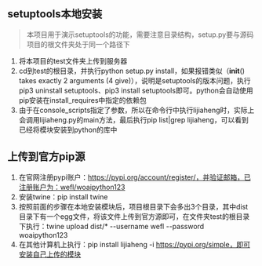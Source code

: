 ## setuptools本地安装
> 本项目用于演示setuptools的功能，需要注意目录结构，setup.py要与源码项目的根文件夹处于同一个路径下

1. 将本项目的test文件夹上传到服务器
2. cd到test的根目录，并执行python setup.py install，如果报错类似（__init__() takes exactly 2 arguments (4 give)），说明是setuptools的版本问题，执行pip3 uninstall setuptools、pip3 install setuptools即可。python会自动使用pip安装在install_requires中指定的依赖包
3. 由于在console_scripts指定了参数，所以在命令行中执行lijiaheng时，实际上会调用lijiaheng.py的main方法，最后执行pip list|grep lijiaheng，可以看到已经将模块安装到python的库中


## 上传到官方pip源
1. 在官网注册pypi账户：https://pypi.org/account/register/，并验证邮箱，已注册账户为：wefl/woaipython123
2. 安装twine：pip install twine
3. 按照前面的步骤在本地安装模块后，项目根目录下会多出3个目录，其中dist目录下有一个egg文件，将该文件上传到官方源即可，在文件夹test的根目录下执行：twine upload dist/* --username wefl --password woaipython123
4. 在其他计算机上执行：pip install lijiaheng -i https://pypi.org/simple，即可安装自己上传的模块
